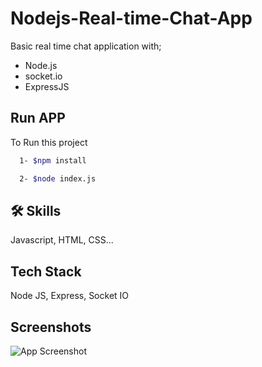 # Nodejs-Real-time-Chat-App

Basic real time chat application with;

- Node.js
- socket.io
- ExpressJS

## Run APP

To Run this project

```bash
  1- $npm install
```

```bash
  2- $node index.js
```

## 🛠 Skills

Javascript, HTML, CSS...

## Tech Stack

Node JS, Express, Socket IO

## Screenshots

![App Screenshot](https://i.ibb.co/MNCMSxt/Screenshot-2023-11-21-200138.png)
